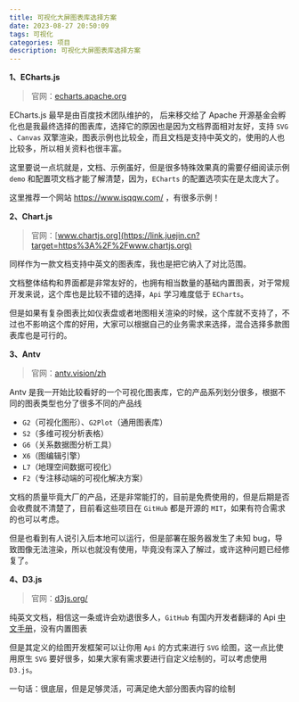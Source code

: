 ```yaml
---
title: 可视化大屏图表库选择方案
date: 2023-08-27 20:50:09
tags: 可视化
categories: 项目
description: 可视化大屏图表库选择方案
---
```


**1、ECharts.js**

> 官网：[echarts.apache.org](https://link.juejin.cn/?target=https%3A%2F%2Fecharts.apache.org)

ECharts.js 最早是由百度技术团队维护的， 后来移交给了 Apache 开源基金会孵化也是我最终选择的图表库，选择它的原因也是因为文档界面相对友好，支持 `SVG` 、`Canvas` 双擎渲染，图表示例也比较全，而且文档是支持中英文的，使用的人也比较多，所以相关资料也很丰富。

这里要说一点坑就是，文档、示例虽好，但是很多特殊效果真的需要仔细阅读示例 `demo` 和配置项文档才能了解清楚，因为，`ECharts` 的配置选项实在是太庞大了。

这里推荐一个网站 https://www.isqqw.com/ ，有很多示例！



**2、Chart.js**

> 官网：[www.chartjs.org](https://link.juejin.cn?target=https%3A%2F%2Fwww.chartjs.org)

同样作为一款文档支持中英文的图表库，我也是把它纳入了对比范围。

文档整体结构和界面都是非常友好的，也拥有相当数量的基础内置图表，对于常规开发来说，这个库也是比较不错的选择，`Api` 学习难度低于 `ECharts`。

但是如果有复杂图表比如仪表盘或者地图相关渲染的时候，这个库就不支持了，不过也不影响这个库的好用，大家可以根据自己的业务需求来选择，混合选择多款图表库也是可行的。



**3、Antv**

> 官网：[antv.vision/zh](https://link.juejin.cn?target=https%3A%2F%2Fantv.vision%2Fzh)

Antv 是我一开始比较看好的一个可视化图表库，它的产品系列划分很多，根据不同的图表类型也分了很多不同的产品线

- `G2`（可视化图形）、`G2Plot`（通用图表库）
- `S2`（多维可视分析表格）
- `G6`（关系数据图分析工具）
- `X6`（图编辑引擎）
- `L7`（地理空间数据可视化）
- `F2`（专注移动端的可视化解决方案）

文档的质量毕竟大厂的产品，还是非常能打的，目前是免费使用的，但是后期是否会收费就不清楚了，目前看这些项目在 `GitHub` 都是开源的 `MIT`，如果有符合需求的也可以考虑。

但是也看到有人说引入后本地可以运行，但是部署在服务器发生了未知 bug，导致图像无法渲染，所以也就没有使用，毕竟没有深入了解过，或许这种问题已经修复了。



**4、D3.js**

> 官网：[d3js.org/](https://link.juejin.cn?target=https%3A%2F%2Fd3js.org%2F)

纯英文文档，相信这一条或许会劝退很多人，`GitHub` 有国内开发者翻译的 Api [中文手册](https://link.juejin.cn?target=https%3A%2F%2Fgithub.com%2Fd3%2Fd3%2Fwiki%2FAPI--%E4%B8%AD%E6%96%87%E6%89%8B%E5%86%8C)，没有内置图表

但是其定义的绘图开发框架可以让你用 `Api` 的方式来进行 `SVG` 绘图，这一点比使用原生 `SVG` 要好很多，如果大家有需求要进行自定义绘制的，可以考虑使用 `D3.js`。

一句话：很底层，但是足够灵活，可满足绝大部分图表内容的绘制